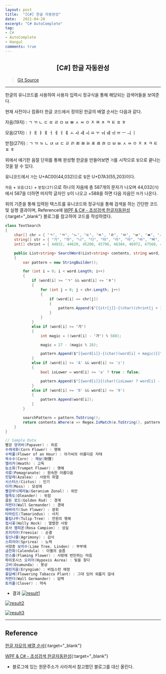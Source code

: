 ```yaml
---
layout: post
title:  "[C#] 한글 자동완성"
date:   2021-04-28
excerpt: "C# AutoComplete"
tag: 
- C#
- AutoComplete
- Hangul
comments: true
---
```


## <center> [C#] 한글 자동완성 </center>    

>[Git Source](https://github.com/chanos-dev/blogcode/tree/master/21-0428)

--- 

한글의 유니코드를 사용하여 사용자 입력시 정규식을 통해 해당되는 검색어들을 보여준다.

현재 사전이나 컴퓨터 한글 코드에서 정의된 한글의 배열 순서는 다음과 같다.

자음(19자) : ㄱ ㄲ ㄴ ㄷ ㄸ ㄹ ㅁ ㅂ ㅃ ㅅ ㅆ ㅇ ㅈ ㅉ ㅊ ㅋ ㅌ ㅍ ㅎ

모음(21자) : ㅏ ㅐ ㅑ ㅒ ㅓ ㅔ ㅕ ㅖ ㅗ ㅘ ㅙ ㅚ ㅛ ㅜ ㅝ ㅞ ㅟ ㅠ ㅡ ㅢ ㅣ

받침(27자) : ㄱ ㄲ ㄳ ㄴ ㄵ ㄶ ㄷ ㄹ ㄺ ㄻ ㄼ ㄽ ㄾ ㄿ ㅀ ㅁ ㅂ ㅄ ㅅ ㅆ ㅇ ㅈ ㅊ ㅋ ㅌ ㅍ ㅎ

위에서 얘기한 음절 단위를 통해 완성형 한글을 만들어보면 `가`를 시작으로 `힣`으로 끝나는 것을 알 수 있다.

유니코드에서 `가`는 U+AC00(44,032)으로 `힣`은 U+D7A3(55,203)이다.

`자음` + `모음(21)` + `받침(27)`으로 하나의 자음에 총 587개의 문자가 나오며 44,032(`가`)에서 587을 더하면 마지막 글자인 `깋`이 나오고 +588을 하면 다음 자음인 `까`가 나온다.

위의 기준을 통해 입력된 텍스트를 유니코드와 정규식을 통해 검색을 하는 간단한 코드 및 실행 결과이며, Reference에 [WPF & C# - 초성검색 한글자동완성](https://insurang.tistory.com/364){:target="_blank"} 블로그를 참고하여 코드를 작성하였다.

```c#
class TextSearch
{
    char[] chr = { 'ㄱ', 'ㄲ', 'ㄴ', 'ㄷ', 'ㄸ', 'ㄹ', 'ㅁ', 'ㅂ', 'ㅃ', 'ㅅ', 'ㅆ', 'ㅇ', 'ㅈ', 'ㅉ', 'ㅊ', 'ㅋ', 'ㅌ', 'ㅍ', 'ㅎ' };
    string[] str = { "가", "까", "나", "다", "따", "라", "마", "바", "빠", "사", "싸", "아", "자", "짜", "차", "카", "타", "파", "하" }; 
    int[] chrint = { 44032, 44620, 45208, 45796, 46384, 46972, 47560, 48148, 48736, 49324, 49912, 50500, 51088, 51676, 52264, 52852, 53440, 54028, 54616, 55204 }; 

    public List<string> SearchWord(List<string> contents, string word, out string searchPattern)
    {
        var pattern = new StringBuilder(); 

        for (int i = 0; i < word.Length; i++)
        { 
            if (word[i] >= 'ㄱ' && word[i] <= 'ㅎ')
            {
                for (int j = 0; j < chr.Length; j++)
                {
                    if (word[i] == chr[j])
                    { 
                        pattern.Append($"[{str[j]}-{(char)(chrint[j + 1] - 1)}]");
                    }
                }
            } 
            else if (word[i] >= '가')
            {
                int magic = ((word[i] - '가') % 588);

                magic = 27 - (magic % 28);

                pattern.Append($"[{word[i]}-{(char)(word[i] + magic)}]"); 
            }  
            else if (word[i] >= 'A' && word[i] <= 'z')
            { 
                bool isLower = word[i] >= 'a' ? true : false;

                pattern.Append($"[{word[i]}{(char)(isLower ? word[i] - 32 : word[i] + 32)}]");
            } 
            else if (word[i] >= '0' && word[i] <= '9')
            {
                pattern.Append(word[i]);
            }
        }

        searchPattern = pattern.ToString();
        return contents.Where(e => Regex.IsMatch(e.ToString(), pattern.ToString())).ToList();
    }
}
```

```c#
// Sample Data
빨강 양귀비(Papaver) : 위로
수레국화(Corn Flower) : 행복
수박풀(Flower of an Hour) : 아가씨의 아름다운 자태
옥수수(Corn) : 재보(財寶)
엘리카(Heath) : 고독
능소화(Trumpet Flower) : 명예
석류(Pomagranate) : 원숙한 아름다움
진달래(Azalea) : 사랑의 희열
시스터스(Cistus) : 인기
이끼(Moss) : 모성애
빨강무늬제라늄(Geranium Zonal) : 위안
협죽도(Oleander) : 위험
골든 로드(Golden Rod) : 경계
저먼더(Wall Germander) : 경애
해바라기(Sun Flower) : 광휘
타마린드(Tamarindus) : 사치
튤립나무(Tulip-Tree) : 전원의 행복
접시꽃(Holly Hock) : 열렬한 사랑
로사 캠피온(Rosa Campion) : 성실
프리지아(Freesia) : 순결
짚신나물(Agrimony) : 감사
스피리아(Sprirea) : 노력
서양종 보리수(Lime Tree, Linden) : 부부애
금잔화(Calendula) : 이별의 슬픔
안스륨(Flaming Flower) : 사랑에 번민하는 마음
하이포시스 오리어(Hypoxis Aurea) : 빛을 찾다
고비(Osumunda) : 몽상
에린지움(Eryngium) : 비밀스런 애정
꽃담배(Flowering Tabacco Plant) : 그대 있어 외롭지 않네
저먼더(Wall Germander) : 담백
토끼풀(Clover) : 약속
```

- 결과
<a href="{{ site.url }}/images/posts/2021-04-28/result1.png"><img src="{{ site.url }}/images/posts/2021-04-28/result1.png" alt="result1"></a> 

<a href="{{ site.url }}/images/posts/2021-04-28/resul2.png"><img src="{{ site.url }}/images/posts/2021-04-28/result2.png" alt="result2"></a> 

<a href="{{ site.url }}/images/posts/2021-04-28/resul3.png"><img src="{{ site.url }}/images/posts/2021-04-28/result3.png" alt="result3"></a> 

---

## Reference

[한글 자모의 배열 순서](https://www.korean.go.kr/nkview/news/12/128.htm){:target="_blank"}

[WPF & C# - 초성검색 한글자동완성](https://insurang.tistory.com/364){:target="_blank"}

- 블로그에 있는 원문주소가 사라져서 참고했던 블로그를 대신 올린다.